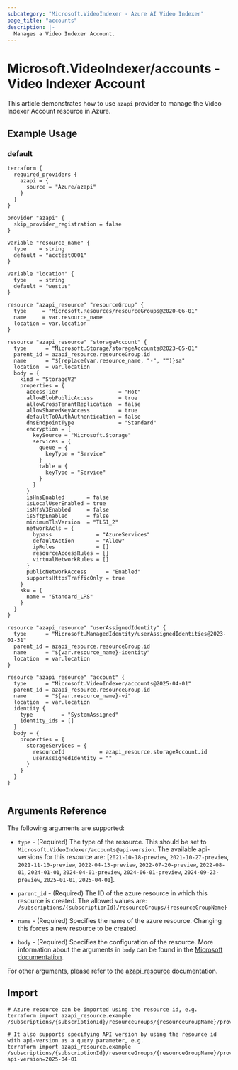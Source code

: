 ```yaml
---
subcategory: "Microsoft.VideoIndexer - Azure AI Video Indexer"
page_title: "accounts"
description: |-
  Manages a Video Indexer Account.
---
```


# Microsoft.VideoIndexer/accounts - Video Indexer Account

This article demonstrates how to use `azapi` provider to manage the Video Indexer Account resource in Azure.

## Example Usage

### default

```hcl
terraform {
  required_providers {
    azapi = {
      source = "Azure/azapi"
    }
  }
}

provider "azapi" {
  skip_provider_registration = false
}

variable "resource_name" {
  type    = string
  default = "acctest0001"
}

variable "location" {
  type    = string
  default = "westus"
}

resource "azapi_resource" "resourceGroup" {
  type     = "Microsoft.Resources/resourceGroups@2020-06-01"
  name     = var.resource_name
  location = var.location
}

resource "azapi_resource" "storageAccount" {
  type      = "Microsoft.Storage/storageAccounts@2023-05-01"
  parent_id = azapi_resource.resourceGroup.id
  name      = "${replace(var.resource_name, "-", "")}sa"
  location  = var.location
  body = {
    kind = "StorageV2"
    properties = {
      accessTier                   = "Hot"
      allowBlobPublicAccess        = true
      allowCrossTenantReplication  = false
      allowSharedKeyAccess         = true
      defaultToOAuthAuthentication = false
      dnsEndpointType              = "Standard"
      encryption = {
        keySource = "Microsoft.Storage"
        services = {
          queue = {
            keyType = "Service"
          }
          table = {
            keyType = "Service"
          }
        }
      }
      isHnsEnabled       = false
      isLocalUserEnabled = true
      isNfsV3Enabled     = false
      isSftpEnabled      = false
      minimumTlsVersion  = "TLS1_2"
      networkAcls = {
        bypass              = "AzureServices"
        defaultAction       = "Allow"
        ipRules             = []
        resourceAccessRules = []
        virtualNetworkRules = []
      }
      publicNetworkAccess      = "Enabled"
      supportsHttpsTrafficOnly = true
    }
    sku = {
      name = "Standard_LRS"
    }
  }
}

resource "azapi_resource" "userAssignedIdentity" {
  type      = "Microsoft.ManagedIdentity/userAssignedIdentities@2023-01-31"
  parent_id = azapi_resource.resourceGroup.id
  name      = "${var.resource_name}-identity"
  location  = var.location
}

resource "azapi_resource" "account" {
  type      = "Microsoft.VideoIndexer/accounts@2025-04-01"
  parent_id = azapi_resource.resourceGroup.id
  name      = "${var.resource_name}-vi"
  location  = var.location
  identity {
    type         = "SystemAssigned"
    identity_ids = []
  }
  body = {
    properties = {
      storageServices = {
        resourceId           = azapi_resource.storageAccount.id
        userAssignedIdentity = ""
      }
    }
  }
}


```



## Arguments Reference

The following arguments are supported:

* `type` - (Required) The type of the resource. This should be set to `Microsoft.VideoIndexer/accounts@api-version`. The available api-versions for this resource are: [`2021-10-18-preview`, `2021-10-27-preview`, `2021-11-10-preview`, `2022-04-13-preview`, `2022-07-20-preview`, `2022-08-01`, `2024-01-01`, `2024-04-01-preview`, `2024-06-01-preview`, `2024-09-23-preview`, `2025-01-01`, `2025-04-01`].

* `parent_id` - (Required) The ID of the azure resource in which this resource is created. The allowed values are:  
  `/subscriptions/{subscriptionId}/resourceGroups/{resourceGroupName}`

* `name` - (Required) Specifies the name of the azure resource. Changing this forces a new resource to be created.

* `body` - (Required) Specifies the configuration of the resource. More information about the arguments in `body` can be found in the [Microsoft documentation](https://learn.microsoft.com/en-us/azure/templates/Microsoft.VideoIndexer/accounts?pivots=deployment-language-terraform).

For other arguments, please refer to the [azapi_resource](https://registry.terraform.io/providers/Azure/azapi/latest/docs/resources/resource) documentation.

## Import

 ```shell
 # Azure resource can be imported using the resource id, e.g.
 terraform import azapi_resource.example /subscriptions/{subscriptionId}/resourceGroups/{resourceGroupName}/providers/Microsoft.VideoIndexer/accounts/{resourceName}
 
 # It also supports specifying API version by using the resource id with api-version as a query parameter, e.g.
 terraform import azapi_resource.example /subscriptions/{subscriptionId}/resourceGroups/{resourceGroupName}/providers/Microsoft.VideoIndexer/accounts/{resourceName}?api-version=2025-04-01
 ```

